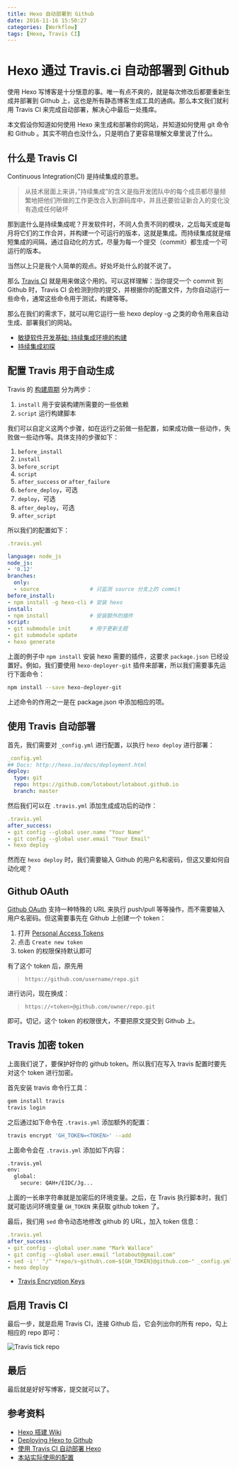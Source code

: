 ```yaml
---
title: Hexo 自动部署到 Github
date: 2016-11-16 15:50:27
categories: [Workflow]
tags: [Hexo, Travis CI]
---
```


# Hexo 通过 Travis.ci 自动部署到 Github

使用 Hexo 写博客是十分惬意的事。唯一有点不爽的，就是每次修改后都要重新生成并部署到 Github 上，这也是所有静态博客生成工具的通病。那么本文我们就利用 Travis CI 来完成自动部署，解决心中最后一处搔痒。

本文假设你知道如何使用 Hexo 来生成和部署你的网站，并知道如何使用 git 命令和 Github 。其实不明白也没什么，只是明白了更容易理解文章里说了什么。

## 什么是 Travis CI

Continuous Integration(CI) 是持续集成的意思。

<!-- more -->

> 从技术层面上来讲，”持续集成”的含义是指开发团队中的每个成员都尽量频繁地把他们所做的工作更改合入到源码库中，并且还要验证新合入的变化没有造成任何破坏

那到底什么是持续集成呢？开发软件时，不同人负责不同的模块，之后每天或是每月将它们的工作合并，并构建一个可运行的版本，这就是集成。而持续集成就是缩短集成的间隔，通过自动化的方式，尽量为每一个提交（commit）都生成一个可运行的版本。

当然以上只是我个人简单的观点。好处坏处什么的就不说了。

那么 [Travis CI](https://travis-ci.org/) 就是用来做这个用的。可以这样理解：当你提交一个 commit 到 Github 时，Travis CI 会检测到你的提交，并根据你的配置文件，为你自动运行一些命令，通常这些命令用于测试，构建等等。

那么在我们的需求下，就可以用它运行一些 hexo deploy -g 之类的命令用来自动生成、部署我们的网站。

- [敏捷软件开发基础: 持续集成环境的构建](https://www.ibm.com/developerworks/cn/java/j-build/)
- [持续集成初探](http://www.cnblogs.com/helloIT/p/4923492.html)

## 配置 Travis 用于自动生成

Travis 的 [构建周期](https://docs.travis-ci.com/user/customizing-the-build/#The-Build-Lifecycle) 分为两步：

1. `install` 用于安装构建所需要的一些依赖
1. `script` 运行构建脚本

我们可以自定义这两个步骤，如在运行之前做一些配置，如果成功做一些动作，失败做一些动作等。具体支持的步骤如下：

1. `before_install`
1. `install`
1. `before_script`
1. `script`
1. `after_success` or `after_failure`
1. `before_deploy`，可选
1. `deploy`，可选
1. `after_deploy`，可选
1. `after_script`

所以我们的配置如下：

```yaml
.travis.yml

language: node_js
node_js:
- '0.12'
branches:
  only:
  - source                # 只监测 source 分支上的 commit
before_install:
- npm install -g hexo-cli # 安装 hexo
install:
- npm install             # 安装额外的插件
script:
- git submodule init      # 用于更新主题
- git submodule update
- hexo generate
```

上面的例子中 `npm install` 安装 hexo 需要的插件，这要求 `package.json` 已经设置好。例如，我们要使用 `hexo-deployer-git` 插件来部署，所以我们需要事先运行下面命令：

```bash
npm install --save hexo-deployer-git
```

上述命令的作用之一是在 package.json 中添加相应的项。

## 使用 Travis 自动部署

首先，我们需要对 `_config.yml` 进行配置，以执行 `hexo deploy` 进行部署：

```yaml
_config.yml
## Docs: http://hexo.io/docs/deployment.html
deploy:
  type: git
  repo: https://github.com/lotabout/lotabout.github.io
  branch: master
```

然后我们可以在 `.travis.yml` 添加生成成功后的动作：

```yaml
.travis.yml
after_success:
- git config --global user.name "Your Name"
- git config --global user.email "Your Email"
- hexo deploy
```

然而在 `hexo deploy` 时，我们需要输入 Github 的用户名和密码，但这又要如何自动化呢？

## Github OAuth

[Github OAuth](https://github.com/blog/1270-easier-builds-and-deployments-using-git-over-https-and-oauth) 支持一种特殊的 URL 来执行 push/pull 等等操作，而不需要输入用户名密码。但这需要事先在 Github 上创建一个 token：

1. 打开 [Personal Access Tokens](https://github.com/settings/tokens)
1. 点击 `Create new token`
1. token 的权限保持默认即可

有了这个 token 后，原先用

> `https://github.com/username/repo.git`

进行访问，现在换成：

> `https://<token>@github.com/owner/repo.git`

即可。切记，这个 token 的权限很大，不要把原文提交到 Github 上。

## Travis 加密 token

上面我们说了，要保护好你的 github token。所以我们在写入 travis 配置时要先对这个 token 进行加密。

首先安装 travis 命令行工具：

```bash
gem install travis
travis login
```

之后通过如下命令在 `.travis.yml` 添加额外的配置：

```bash
travis encrypt 'GH_TOKEN=<TOKEN>' --add
```

上面命令会在 `.travis.yml` 添加如下内容：

```bash
.travis.yml
env:
  global:
    secure: QAH+/EIDC/Jg...
```

上面的一长串字符串就是加密后的环境变量。之后，在 Travis 执行脚本时，我们就可能访问环境变量 `GH_TOKEN` 来获取 github token 了。

最后，我们用 `sed` 命令动态地修改 github 的 URL，加入 token 信息：

```yaml
.travis.yml
after_success:
- git config --global user.name "Mark Wallace"
- git config --global user.email "lotabout@gmail.com"
- sed -i'' "/^ *repo/s~github\.com~${GH_TOKEN}@github.com~" _config.yml
- hexo deploy
```

- [Travis Encryption Keys](https://docs.travis-ci.com/user/encryption-keys/)

## 启用 Travis CI

最后一步，就是启用 Travis CI，连接 Github 后，它会列出你的所有 repo，勾上相应的 repo 即可：

![Travis tick repo](http://lotabout.me/2016/Hexo-Auto-Deploy-to-Github/2016-01-14-travis.png)

## 最后

最后就是好好写博客，提交就可以了。

## 参考资料

- [Hexo 搭建 Wiki](http://www.jianshu.com/p/e7413116e9d4)
- [Deploying Hexo to Github](https://sazzer.github.io/blog/2015/05/04/Deploying-Hexo-to-Github-Pages-with-Travis/)
- [使用 Travis CI 自动部署 Hexo](https://xuanwo.org/2015/02/07/Travis-CI-Hexo-Autodeploy/)
- [本站实际使用的配置](https://github.com/lotabout/lotabout.github.io/tree/source)